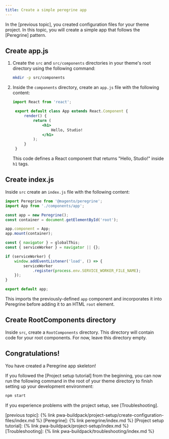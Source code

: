 ```yaml
---
title: Create a simple peregrine app
---
```


In the [previous topic], you created configuration files for your theme project.
In this topic, you will create a simple app that follows the [Peregrine] pattern.

## Create app.js

1. Create the `src` and `src/components` directories in your theme's root directory using the following command:
    ``` sh
    mkdir -p src/components
    ```
1. Inside the `components` directory, create an `app.js` file with the following content:

   ``` jsx 
   import React from 'react';

    export default class App extends React.Component {
        render() {
            return (
                <h1>
                    Hello, Studio!
                </h1>
            );
        }
    }

   ```

   This code defines a React component that returns "Hello, Studio!" inside `h1` tags.

## Create index.js

Inside `src` create an `index.js` file with the following content:

``` javascript
import Peregrine from '@magento/peregrine';
import App from './components/app';

const app = new Peregrine();
const container = document.getElementById('root');

app.component = App;
app.mount(container);

const { navigator } = globalThis;
const { serviceWorker } = navigator || {};

if (serviceWorker) {
    window.addEventListener('load', () => {
        serviceWorker
            .register(process.env.SERVICE_WORKER_FILE_NAME);
    });
}

export default app;
```

This imports the previously-defined `app` component and incorporates it into Peregrine before adding it to an HTML `root` element. 

## Create RootComponents directory

Inside `src`, create a `RootComponents` directory.
This directory will contain code for your root components.
For now, leave this directory empty.

## Congratulations!

You have created a Peregrine app skeleton!

If you followed the [Project setup tutorial] from the beginning, you can now run the following command in the root of your theme directory to finish setting up your development environment:

``` sh
npm start
```

If you experience problems with the project setup, see [Troubleshooting].

[previous topic]: {% link pwa-buildpack/project-setup/create-configuration-files/index.md %}
[Peregrine]: {% link peregrine/index.md %}
[Project setup tutorial]: {% link pwa-buildpack/project-setup/index.md %}
[Troubleshooting]: {% link pwa-buildpack/troubleshooting/index.md %}
